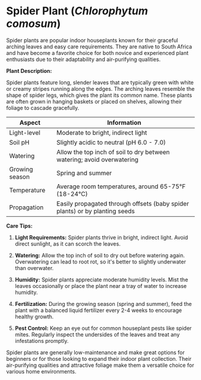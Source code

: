 # **Spider Plant** (_Chlorophytum comosum_)

Spider plants are popular indoor houseplants known for their graceful arching leaves and easy care requirements. They are native to South Africa and have become a favorite choice for both novice and experienced plant enthusiasts due to their adaptability and air-purifying qualities.

**Plant Description:**

Spider plants feature long, slender leaves that are typically green with white or creamy stripes running along the edges. The arching leaves resemble the shape of spider legs, which gives the plant its common name. These plants are often grown in hanging baskets or placed on shelves, allowing their foliage to cascade gracefully.

| Aspect         | Information                                                                 |
| -------------- | --------------------------------------------------------------------------- |
| Light-level    | Moderate to bright, indirect light                                          |
| Soil pH        | Slightly acidic to neutral (pH 6.0 - 7.0)                                   |
| Watering       | Allow the top inch of soil to dry between watering; avoid overwatering      |
| Growing season | Spring and summer                                                           |
| Temperature    | Average room temperatures, around 65-75°F (18-24°C)                         |
| Propagation    | Easily propagated through offsets (baby spider plants) or by planting seeds |

**Care Tips:**

1. **Light Requirements:** Spider plants thrive in bright, indirect light. Avoid direct sunlight, as it can scorch the leaves.

2. **Watering:** Allow the top inch of soil to dry out before watering again. Overwatering can lead to root rot, so it's better to slightly underwater than overwater.

3. **Humidity:** Spider plants appreciate moderate humidity levels. Mist the leaves occasionally or place the plant near a tray of water to increase humidity.

4. **Fertilization:** During the growing season (spring and summer), feed the plant with a balanced liquid fertilizer every 2-4 weeks to encourage healthy growth.

5. **Pest Control:** Keep an eye out for common houseplant pests like spider mites. Regularly inspect the undersides of the leaves and treat any infestations promptly.

Spider plants are generally low-maintenance and make great options for beginners or for those looking to expand their indoor plant collection. Their air-purifying qualities and attractive foliage make them a versatile choice for various home environments.
